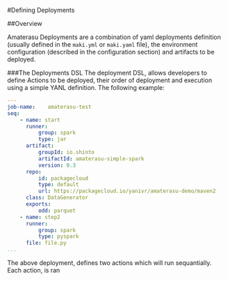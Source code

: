 <!--
  ~ Licensed to the Apache Software Foundation (ASF) under one or more
  ~ contributor license agreements.  See the NOTICE file distributed with
  ~ this work for additional information regarding copyright ownership.
  ~ The ASF licenses this file to You under the Apache License, Version 2.0
  ~ (the "License"); you may not use this file except in compliance with
  ~ the License.  You may obtain a copy of the License at
  ~
  ~      http://www.apache.org/licenses/LICENSE-2.0
  ~
  ~ Unless required by applicable law or agreed to in writing, software
  ~ distributed under the License is distributed on an "AS IS" BASIS,
  ~ WITHOUT WARRANTIES OR CONDITIONS OF ANY KIND, either express or implied.
  ~ See the License for the specific language governing permissions and
  ~ limitations under the License.
  -->
#Defining Deployments

##Overview

Amaterasu Deployments are a combination of yaml deployments definition (usually defined in the `maki.yml` or `maki.yaml` file), the environment configuration (described in the configuration section) and artifacts to be deployed.

###The Deployments DSL
The deployment DSL, allows developers to define Actions to be deployed, their order of deployment and execution using a simple YANL definition. The following example:

```yaml
---
job-name:    amaterasu-test
seq:
    - name: start
      runner:
          group: spark
          type: jar        
      artifact: 
          groupId: io.shinto
          artifactId: amaterasu-simple-spark
          version: 0.3
      repo:
          id: packagecloud
          type: default
          url: https://packagecloud.io/yanivr/amaterasu-demo/maven2
      class: DataGenerator
      exports:
          odd: parquet
    - name: step2
      runner:
          group: spark
          type: pyspark
      file: file.py
...
```

The above deployment, defines two actions which will run sequantially. Each action, is ran